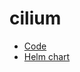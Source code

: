 # cilium

* [Code](https://github.com/cilium/cilium/)
* [Helm chart](https://github.com/cilium/cilium/tree/master/install/kubernetes/cilium)
